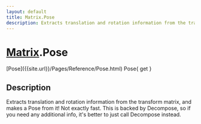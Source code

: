 ```yaml
---
layout: default
title: Matrix.Pose
description: Extracts translation and rotation information from the transform matrix, and makes a Pose from it! Not exactly fast. This is backed by Decompose, so if you need any additional info, it's better to just call Decompose instead.
---
```

# [Matrix]({{site.url}}/Pages/Reference/Matrix.html).Pose

<div class='signature' markdown='1'>
[Pose]({{site.url}}/Pages/Reference/Pose.html) Pose{ get }
</div>

## Description
Extracts translation and rotation information from the
transform matrix, and makes a Pose from it! Not exactly fast.
This is backed by Decompose, so if you need any additional info,
it's better to just call Decompose instead.


